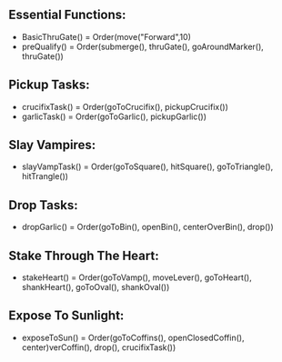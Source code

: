 ## Essential Functions:
 - BasicThruGate() = Order(move("Forward",10)
 - preQualify() = Order(submerge(), thruGate(), goAroundMarker(), thruGate())
## Pickup Tasks:
 - crucifixTask() = Order(goToCrucifix(), pickupCrucifix())
 - garlicTask() = Order(goToGarlic(), pickupGarlic())
## Slay Vampires:
 - slayVampTask() = Order(goToSquare(), hitSquare(), goToTriangle(), hitTrangle())
## Drop Tasks:
 - dropGarlic() = Order(goToBin(), openBin(), centerOverBin(), drop())
## Stake Through The Heart:
 - stakeHeart() = Order(goToVamp(), moveLever(), goToHeart(), shankHeart(), goToOval(), shankOval())
## Expose To Sunlight:
 - exposeToSun() = Order(goToCoffins(), openClosedCoffin(), center)verCoffin(), drop(), crucifixTask())
